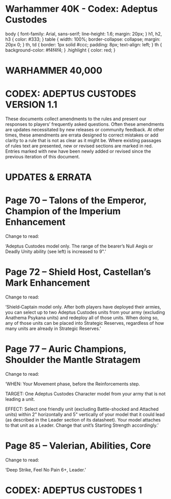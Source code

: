 # Warhammer 40K - Codex: Adeptus Custodes

body {
font-family: Arial, sans-serif;
line-height: 1.6;
margin: 20px;
}
h1, h2, h3 {
color: #333;
}
table {
width: 100%;
border-collapse: collapse;
margin: 20px 0;
}
th, td {
border: 1px solid #ccc;
padding: 8px;
text-align: left;
}
th {
background-color: #f4f4f4;
}
.highlight {
color: red;
}

# WARHAMMER 40,000

# CODEX: ADEPTUS CUSTODES VERSION 1.1

These documents collect amendments to the rules and present our responses to players’ frequently asked questions. Often these amendments are updates necessitated by new releases or community feedback. At other times, these amendments are errata designed to correct mistakes or add clarity to a rule that is not as clear as it might be. Where existing passages of rules text are presented, new or revised sections are marked in red. Entries marked with new have been newly added or revised since the previous iteration of this document.

# UPDATES & ERRATA

# Page 70 – Talons of the Emperor, Champion of the Imperium Enhancement

Change to read:

‘Adeptus Custodes model only. The range of the bearer’s Null Aegis or Deadly Unity ability (see left) is increased to 9".’

# Page 72 – Shield Host, Castellan’s Mark Enhancement

Change to read:

‘Shield‑Captain model only. After both players have deployed their armies, you can select up to two Adeptus Custodes units from your army (excluding Anathema Psykana units) and redeploy all of those units. When doing so, any of those units can be placed into Strategic Reserves, regardless of how many units are already in Strategic Reserves.’

# Page 77 – Auric Champions, Shoulder the Mantle Stratagem

Change to read:

‘WHEN: Your Movement phase, before the Reinforcements step.

TARGET: One Adeptus Custodes Character model from your army that is not leading a unit.

EFFECT: Select one friendly unit (excluding Battle-shocked and Attached units) within 2" horizontally and 5" vertically of your model that it could lead (as described in the Leader section of its datasheet). Your model attaches to that unit as a Leader. Change that unit’s Starting Strength accordingly.’

# Page 85 – Valerian, Abilities, Core

Change to read:

‘Deep Strike, Feel No Pain 6+, Leader.’

# CODEX: ADEPTUS CUSTODES 1
